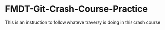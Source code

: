 # FMDT-Git-Crash-Course-Practice

This is an instruction to follow whateve traversy is doing in this crash course 
